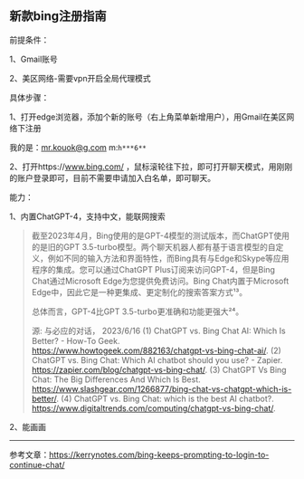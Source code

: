 ## 新款bing注册指南

前提条件：

1、Gmail账号

2、美区网络-需要vpn开启全局代理模式

具体步骤：

1、打开edge浏览器，添加个新的账号（右上角菜单新增用户），用Gmail在美区网络下注册

我的是：mr.kouok@g.com  m:`h***6**`

2、打开https://www.bing.com/ ，鼠标滚轮往下拉，即可打开聊天模式，用刚刚的账户登录即可，目前不需要申请加入白名单，即可聊天。

能力：

1、内置ChatGPT-4，支持中文，能联网搜索

> 截至2023年4月，Bing使用的是GPT-4模型的测试版本，而ChatGPT使用的是旧的GPT 3.5-turbo模型。两个聊天机器人都有基于语言模型的自定义，例如不同的输入方法和界面特性，而Bing具有与Edge和Skype等应用程序的集成。您可以通过ChatGPT Plus订阅来访问GPT-4，但是Bing Chat通过Microsoft Edge为您提供免费访问。Bing Chat内置于Microsoft Edge中，因此它是一种更集成、更定制化的搜索答案方式¹³。
>
> 总体而言，GPT-4比GPT 3.5-turbo更准确和功能更强大²⁴。
>
> 源: 与必应的对话， 2023/6/16
> (1) ChatGPT vs. Bing Chat AI: Which Is Better? - How-To Geek. https://www.howtogeek.com/882163/chatgpt-vs-bing-chat-ai/.
> (2) ChatGPT vs. Bing Chat: Which AI chatbot should you use? - Zapier. https://zapier.com/blog/chatgpt-vs-bing-chat/.
> (3) ChatGPT Vs Bing Chat: The Big Differences And Which Is Best. https://www.slashgear.com/1266877/bing-chat-vs-chatgpt-which-is-better/.
> (4) ChatGPT vs. Bing Chat: which is the best AI chatbot?. https://www.digitaltrends.com/computing/chatgpt-vs-bing-chat/.

2、能画画

---

参考文章：https://kerrynotes.com/bing-keeps-prompting-to-login-to-continue-chat/